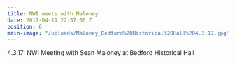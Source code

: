 ```yaml
---
title: NWI meets with Maloney
date: 2017-04-11 22:57:00 Z
position: 6
main-image: "/uploads/Maloney_Bedford%20Historical%20Hall%204.3.17.jpg"
---
```


4.3.17: NWI Meeting with Sean Maloney at Bedford Historical Hall